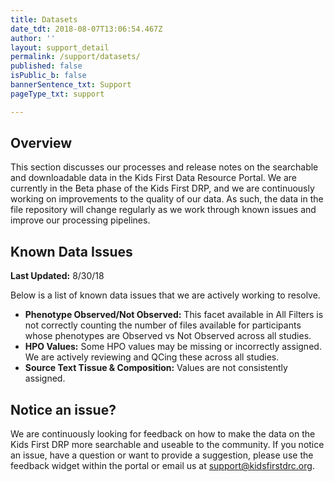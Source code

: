 ```yaml
---
title: Datasets
date_tdt: 2018-08-07T13:06:54.467Z
author: ''
layout: support_detail
permalink: /support/datasets/
published: false
isPublic_b: false
bannerSentence_txt: Support
pageType_txt: support

---
```





## Overview

This section discusses our processes and release notes on the searchable and downloadable data in the Kids First Data Resource Portal. We are currently in the Beta phase of the Kids First DRP, and we are continuously working on improvements to the quality of our data. As such, the data in the file repository will change regularly as we work through known issues and improve our processing pipelines. 

## Known Data Issues

**Last Updated:** 8/30/18

Below is a list of known data issues that we are actively working to resolve.

* **Phenotype Observed/Not Observed:** This facet available in All Filters is not correctly counting the number of files available for participants whose phenotypes are Observed vs Not Observed across all studies.
* **HPO Values:** Some HPO values may be missing or incorrectly assigned. We are actively reviewing and QCing these across all studies.
* **Source Text Tissue & Composition:** Values are not consistently assigned. 

## Notice an issue?
We are continuously looking for feedback on how to make the data on the Kids First DRP more searchable and useable to the community. If you notice an issue, have a question or want to provide a suggestion, please use the feedback widget within the portal or email us at <a href="mailto:support@kidsfirstdrc.org">support@kidsfirstdrc.org</a>.